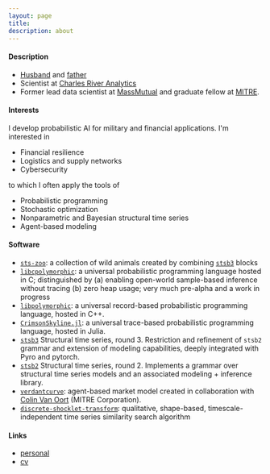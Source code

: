 ```yaml
---
layout: page
title:      
description: about 
---
```


#### Description

+ [Husband](./photos/wife.jpg) and [father](./photos/small.jpg)
+ Scientist at [Charles River Analytics](https://cra.com/)
+ Former lead data scientist at [MassMutual](https://datascience.massmutual.com/) and graduate fellow at [MITRE](https://compfi.org/).

#### Interests

I develop probabilistic AI for military and financial applications. I'm interested in

+ Financial resilience
+ Logistics and supply networks
+ Cybersecurity

to which I often apply the tools of

+ Probabilistic programming
+ Stochastic optimization
+ Nonparametric and Bayesian structural time series
+ Agent-based modeling

#### Software
+ [`sts-zoo`](https://davidrushingdewhurst.com/sts-zoo/): a collection of wild animals created by combining [`stsb3`](https://davidrushingdewhurst.com/stsb3/) blocks
+ [`libcpolymorphic`](https://gitlab.com/daviddewhurst/libcpolymorphic): a universal probabilistic programming language hosted in C; distinguished by (a) enabling open-world sample-based inference without tracing (b) zero heap usage; very much pre-alpha and a work in progress
+ [`libpolymorphic`](https://gitlab.com/daviddewhurst/libpolymorphic): a universal record-based probabilistic programming language,
hosted in C++.
+ [`CrimsonSkyline.jl`](https://gitlab.com/daviddewhurst/CrimsonSkyline.jl):
a universal trace-based probabilistic programming language, hosted in Julia.
+ [`stsb3`](https://davidrushingdewhurst.com/stsb3/) Structural time series, round 3. Restriction and refinement
of `stsb2` grammar and extension of modeling capabilities, deeply integrated with Pyro and pytorch.
+ [`stsb2`](https://davidrushingdewhurst.com/stsb2/)
 Structural time series, round 2. Implements a grammar over structural time series models and an 
associated modeling + inference library. 
+ [`verdantcurve`](https://gitlab.com/daviddewhurst/verdantcurve):
 agent-based market model created in collaboration with
 [Colin Van Oort](https://gitlab.com/omega1563) (MITRE Corporation).
+ [`discrete-shocklet-transform`](https://gitlab.com/compstorylab/discrete-shocklet-transform):
qualitative, shape-based, timescale-independent time series similarity search algorithm

#### Links

+ [personal](./personal/)
+ [cv](./documents/drd-cv.pdf)
